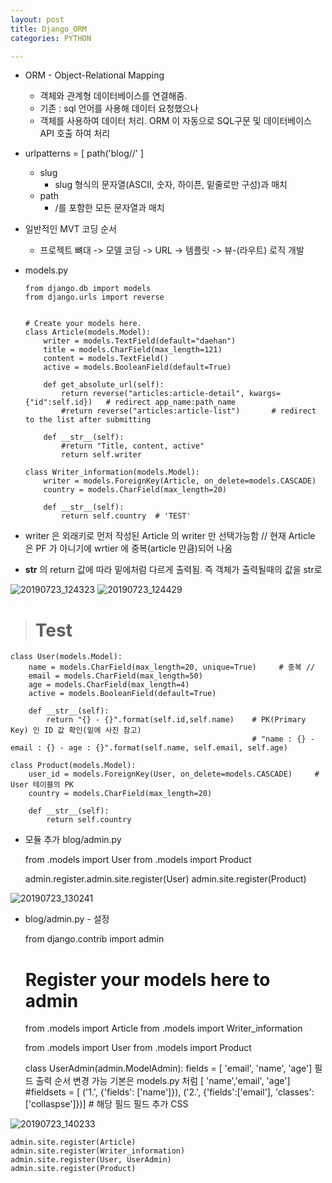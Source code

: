 ```yaml
---
layout: post
title: Django_ORM
categories: PYTHON

---
```


* ORM - Object-Relational Mapping
  * 객체와 관계형 데이터베이스를 연결해줌. 
  * 기존 : sql 언어를 사용해 데이터 요청했으나
  * 객체를 사용하여 데이터 처리. ORM 이 자동으로 SQL구문 및 데이터베이스 API 호출 하여 처리  
  
  
* urlpatterns = [ path('blog/<slug>/'  ]
  * slug 
    * slug 형식의 문자열(ASCII, 숫자, 하이픈, 밑줄로만 구성)과 매치
  * path
    * /를 포함한 모든 문자열과 매치 
    
    
* 일반적인 MVT 코딩 순서 
  * 프로젝트 뼈대 -> 모델 코딩 -> URL -> 템플릿 -> 뷰-(라우트) 로직 개발  
  

* models.py

      from django.db import models
      from django.urls import reverse


      # Create your models here.
      class Article(models.Model):
          writer = models.TextField(default="daehan")
          title = models.CharField(max_length=121)
          content = models.TextField()
          active = models.BooleanField(default=True)

          def get_absolute_url(self):
              return reverse("articles:article-detail", kwargs={"id":self.id})   # redirect app_name:path_name
              #return reverse("articles:article-list")       # redirect to the list after submitting

          def __str__(self):
              #return "Title, content, active"
              return self.writer

      class Writer_information(models.Model):
          writer = models.ForeignKey(Article, on_delete=models.CASCADE)
          country = models.CharField(max_length=20)

          def __str__(self):
              return self.country  # 'TEST'
              
* writer 은 외래키로 먼저 작성된 Article 의 writer 만 선택가능함 // 현재 Article 은 PF 가 아니기에 wrtier 에 중복(article 만큼)되어 나옴
* __str__ 의 return 값에 따라 밑에처럼 다르게 출력됨. 즉 객체가 출력될때의 값을 str로 

![20190723_124323](https://user-images.githubusercontent.com/47915302/61681233-b6a41280-ad47-11e9-8ca2-09f6eb355654.png)
![20190723_124429](https://user-images.githubusercontent.com/47915302/61681234-b7d53f80-ad47-11e9-9bac-f3e41d11c2af.png)





> # Test


    class User(models.Model):
        name = models.CharField(max_length=20, unique=True)     # 중복 // 
        email = models.CharField(max_length=50)
        age = models.CharField(max_length=4)
        active = models.BooleanField(default=True)

        def __str__(self):
            return "{} - {}".format(self.id,self.name)    # PK(Primary Key) 인 ID 값 확인(밑에 사진 참고)  
                                                          # "name : {} - email : {} - age : {}".format(self.name, self.email, self.age)

    class Product(models.Model):
        user_id = models.ForeignKey(User, on_delete=models.CASCADE)     # User 테이블의 PK 
        country = models.CharField(max_length=20)

        def __str__(self):
            return self.country
        
* 모듈 추가 blog/admin.py 

    from .models import
    User from .models import Product

    admin.register.admin.site.register(User) 
    admin.site.register(Product)


![20190723_130241](https://user-images.githubusercontent.com/47915302/61681858-2d420f80-ad4a-11e9-8c89-e7ff814b58f2.png)








* blog/admin.py   - 설정

    from django.contrib import admin

    # Register your models here to admin
    from .models import Article
    from .models import Writer_information

    from .models import User
    from .models import Product

    class UserAdmin(admin.ModelAdmin):
        fields = [ 'email', 'name', 'age']   필드 출력 순서 변경 가능  기본은 models.py 처럼 [ 'name','email', 'age']
        #fieldsets = [ ('1.', {'fields': ['name']}), ('2.', {'fields':['email'], 'classes':['collaspse']})]   # 해당 필드 필드 추가 CSS 

![20190723_140233](https://user-images.githubusercontent.com/47915302/61684099-1e138f80-ad53-11e9-863a-7b9ca33c6eea.png)


    admin.site.register(Article)
    admin.site.register(Writer_information)
    admin.site.register(User, UserAdmin)
    admin.site.register(Product)

